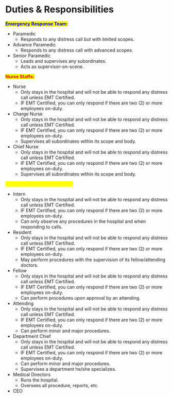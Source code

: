 # Duties & Responsibilities

<mark style="color:blue;">**Emergency Response Team:**</mark>

* Paramedic
  * Responds to any distress call but with limited scopes.
* Advance Paramedic
  * Responds to any distress call with advanced scopes.
* Senior Paramedic
  * Leads and supervises any subordinates.&#x20;
  * Acts as supervisor-on-scene.

<mark style="color:red;">**Nurse Staffs:**</mark>

* Nurse
  * Only stays in the hospital and will not be able to respond any distress call unless EMT Certified.
  * IF EMT Certified, you can only respond if there are two (2) or more employees on-duty.
* Charge Nurse
  * Only stays in the hospital and will not be able to respond any distress call unless EMT Certified.
  * IF EMT Certified, you can only respond if there are two (2) or more employees on-duty.
  * Supervises all subordinates within its scope and body.
* Chief Nurse
  * Only stays in the hospital and will not be able to respond any distress call unless EMT Certified.
  * IF EMT Certified, you can only respond if there are two (2) or more employees on-duty.
  * Supervises all subordinates within its scope and body.

<mark style="color:yellow;">**Hospital Physicians/Surgeons:**</mark>

* Intern
  * Only stays in the hospital and will not be able to respond any distress call unless EMT Certified.
  * IF EMT Certified, you can only respond if there are two (2) or more employees on-duty.
  * Can only observe any procedures in the hospital and when responding to calls.
* Resident
  * Only stays in the hospital and will not be able to respond any distress call unless EMT Certified.
  * IF EMT Certified, you can only respond if there are two (2) or more employees on-duty.
  * May perform procedures with the supervision of its fellow/attending doctors.
* Fellow
  * Only stays in the hospital and will not be able to respond any distress call unless EMT Certified.
  * IF EMT Certified, you can only respond if there are two (2) or more employees on-duty.
  * Can perform procedures upon approval by an attending.
* Attending
  * Only stays in the hospital and will not be able to respond any distress call unless EMT Certified.
  * IF EMT Certified, you can only respond if there are two (2) or more employees on-duty.
  * Can perform minor and major procedures.
* Department Chief
  * Only stays in the hospital and will not be able to respond any distress call unless EMT Certified.
  * IF EMT Certified, you can only respond if there are two (2) or more employees on-duty.
  * Can perform minor and major procedures.
  * Supervises a department he/she specializes.
* Medical Directors
  * Runs the hospital.
  * Oversees all procedure, reports, etc.
* CEO
